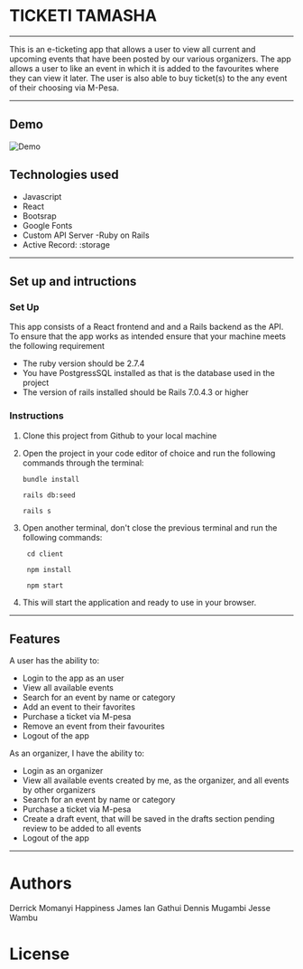# **TICKETI TAMASHA** 
----

This is an e-ticketing app that allows a user to view all current and upcoming events that have been posted by our various organizers. The app allows a user to like an event in which it is added to the favourites where they can view it later. The user is also able to buy ticket(s) to the any event of their choosing via M-Pesa.

----

## Demo
![Demo](/public/images/Tikiti%20Tamasha%20-%20Google%20Chrome%202023-04-19%2016-26-37.gif)

## Technologies used
  * Javascript
  * React
  * Bootsrap
  * Google Fonts
  * Custom API Server -Ruby on Rails
  * Active Record: :storage


----

## Set up and intructions
### Set Up
This app consists of a React frontend and and a Rails backend as the API. 
To ensure that the app works as intended ensure that your machine meets the following requirement

  * The ruby version should be 2.7.4
  * You have PostgressSQL installed as that is the database used in the project
  * The version of rails installed should be Rails 7.0.4.3 or higher


### Instructions
 1. Clone this project from Github to your local machine
 2. Open the project in your code editor of choice and run the following commands through the terminal:
     
       
        bundle install
        
        rails db:seed
       
        rails s
        
3. Open another terminal, don't close the previous terminal and run the following commands:
       
        cd client
       
        npm install
       
        npm start
       
4. This will start the application and ready to use in your browser.

----
## Features
 A user has the ability to:
  * Login to the app as an user
  * View all available events
  * Search for an event by name or category
  * Add an event to their favorites
  * Purchase a ticket via M-pesa
  * Remove an event from their favourites
  * Logout of the app

As an organizer, I have the ability to:
  * Login as an organizer
  * View all available events created by me, as the organizer, and all events by other organizers
  * Search for an event by name or category
  * Purchase a ticket via M-pesa
  * Create a draft event, that will be saved in the drafts section pending review to be added to all    events
  * Logout of the app

---
# Authors
 Derrick Momanyi
 Happiness James
 Ian Gathui
 Dennis Mugambi
 Jesse Wambu


 # License